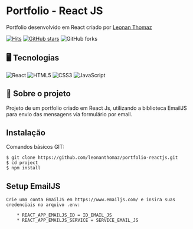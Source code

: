 # Portfolio - React JS

Portfolio desenvolvido em React criado por [Leonan Thomaz](https://leonanthomaz.vercel.app/)

[![Hits](https://hits.seeyoufarm.com/api/count/incr/badge.svg?url=https%3A%2F%2Fgithub.com%2Fleonanthomaz%2Fportfolio-reactjs&count_bg=%2379C83D&title_bg=%23555555&icon=tinder.svg&icon_color=%23E7E7E7&title=hits&edge_flat=false)](https://hits.seeyoufarm.com)
[![GitHub stars](https://img.shields.io/github/stars/leonanthomaz/portfolio-reactjs?style=social)](https://github.com/login?return_to=%leonanthomaz%portfolio-reactjs) 
![GitHub forks](https://img.shields.io/github/forks/leonanthomaz/portfolio-reactjs?style=social) 

## 🖥️ Tecnologias

![React](https://img.shields.io/badge/React-20232A?style=for-the-badge&logo=react&logoColor=61DAFB)
![HTML5](https://img.shields.io/badge/HTML5-E34F26?style=for-the-badge&logo=html5&logoColor=white)
![CSS3](https://img.shields.io/badge/CSS3-1572B6?style=for-the-badge&logo=css3&logoColor=white)
![JavaScript](https://img.shields.io/badge/JavaScript-F7DF1E?style=for-the-badge&logo=javascript&logoColor=black)

## 🚀 Sobre o projeto

Projeto de um portfolio criado em React Js, utilizando a biblioteca EmailJS para envio das mensagens via formulário por email.

## Instalação

Comandos básicos GIT:

```
$ git clone https://github.com/leonanthomaz/portfolio-reactjs.git
$ cd project
$ npm install
```

## Setup EmailJS

```
Crie uma conta EmailJS em https://www.emailjs.com/ e insira suas credenciais no arquivo .env:

    * REACT_APP_EMAILJS_ID = ID_EMAIL_JS
    * REACT_APP_EMAILJS_SERVICE = SERVICE_EMAIL_JS
```
